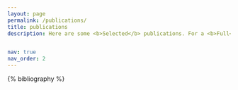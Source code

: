 ```yaml
---
layout: page
permalink: /publications/
title: publications
description: Here are some <b>Selected</b> publications. For a <b>Full</b> list (<u>38+ incl. 8+ 1st-Author @ TWC</u>), please refer to my <a href="https://scholar.google.com/citations?user=CjWtXBAAAAAJ"><b><u>Google Scholar</u></b></a>.


nav: true
nav_order: 2
---
```


<!-- _pages/publications.md -->
<div class="publications">

{% bibliography %}

</div>
